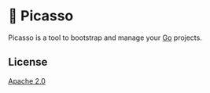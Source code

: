 # :art: Picasso

Picasso is a tool to bootstrap and manage your [Go](https://golang.org/) projects.

## License
[Apache 2.0](/LICENSE)